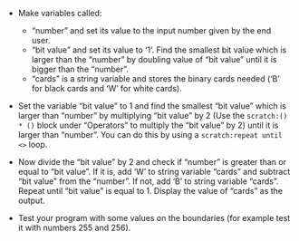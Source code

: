 - Make variables called:
    
    - “number” and set its value to the input number given by the end user.
    - “bit value” and set its value to ‘1’. Find the smallest bit value which is larger than the “number” by doubling value of “bit value” until it is bigger than the “number”.
    - “cards” is a string variable and stores the binary cards needed (‘B’ for black cards and ‘W’ for white cards).

- Set the variable “bit value” to 1 and find the smallest “bit value” which is larger than “number” by multiplying “bit value” by 2 (Use the `scratch:() * ()` block under “Operators” to multiply the “bit value” by 2) until it is larger than “number”. You can do this by using a `scratch:repeat until <>` loop.

- Now divide the “bit value” by 2 and check if “number” is greater than or equal to “bit value”. If it is, add ‘W’ to string variable “cards” and subtract “bit value” from the “number”. If not, add ‘B’ to string variable “cards”. Repeat until “bit value” is equal to 1. Display the value of “cards” as the output.

- Test your program with some values on the boundaries (for example test it with numbers 255 and 256).